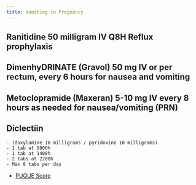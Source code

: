 ```yaml
---
title: Vomiting in Pregnancy
---
```


## Ranitidine 50 milligram IV Q8H Reflux prophylaxis
## DimenhyDRINATE (Gravol) 50 mg IV or per rectum, every 6 hours for nausea and vomiting
## Metoclopramide (Maxeran) 5-10 mg IV every 8 hours as needed for nausea/vomiting (PRN)
## Diclectiin 
    - (doxylamine 10 milligrams / pyridoxine 10 milligrams)
    - 1 tab at 0800h
    - 1 tab at 1400h
    - 2 tabs at 2200h
    - Max 8 tabs per day
- [PUQUE Score](https://www.babymed.com/puqe-nausea-and-vomiting-score/take)
